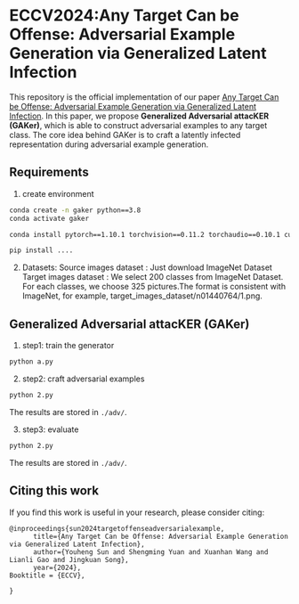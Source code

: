 # ECCV2024:Any Target Can be Offense: Adversarial Example Generation via Generalized Latent Infection

This repository is the official implementation of our paper [Any Target Can be Offense: Adversarial Example Generation via Generalized Latent Infection](https://arxiv.org/abs/2407.12292). In this paper, we propose **Generalized Adversarial attacKER (GAKer)**, which is able to construct adversarial examples to any target class. The core idea behind GAKer is to craft a latently infected representation during adversarial example generation.

## Requirements


1. create environment

```bash
conda create -n gaker python==3.8
conda activate gaker

conda install pytorch==1.10.1 torchvision==0.11.2 torchaudio==0.10.1 cudatoolkit=11.1 -c pytorch -c conda-forge 

pip install ....

```


2. Datasets: 
  Source images dataset : Just download ImageNet Dataset
  Target images dataset : We select 200 classes from ImageNet Dataset. For each classes, we choose 325 pictures.The format is consistent with ImageNet, for example, target_images_dataset/n01440764/1.png.


## Generalized Adversarial attacKER (GAKer)

1. step1: train the generator

```bash
python a.py
```

2. step2: craft adversarial examples

```bash
python 2.py 
```
The results are stored in `./adv/`.


3. step3: evaluate

```bash
python 2.py 
```
The results are stored in `./adv/`.


## Citing this work

If you find this work is useful in your research, please consider citing:

```
@inproceedings{sun2024targetoffenseadversarialexample,
      title={Any Target Can be Offense: Adversarial Example Generation via Generalized Latent Infection}, 
      author={Youheng Sun and Shengming Yuan and Xuanhan Wang and Lianli Gao and Jingkuan Song},
      year={2024},
Booktitle = {ECCV},

}
```
